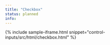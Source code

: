 ```yaml
---
title: "Checkbox"
status: planned
info:
---
```


{% include sample-iframe.html snippet="control-inputs/src/html/checkbox.html" %}